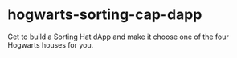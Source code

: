 # hogwarts-sorting-cap-dapp
Get to build a Sorting Hat dApp and make it choose one of the four Hogwarts houses for you.
